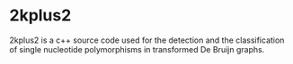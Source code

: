 2kplus2
=======

2kplus2 is a c++ source code used for the detection and the classification of single nucleotide polymorphisms in transformed De Bruijn graphs.

